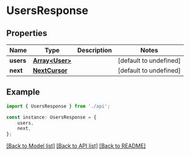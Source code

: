 # UsersResponse


## Properties

Name | Type | Description | Notes
------------ | ------------- | ------------- | -------------
**users** | [**Array&lt;User&gt;**](User.md) |  | [default to undefined]
**next** | [**NextCursor**](NextCursor.md) |  | [default to undefined]

## Example

```typescript
import { UsersResponse } from './api';

const instance: UsersResponse = {
    users,
    next,
};
```

[[Back to Model list]](../README.md#documentation-for-models) [[Back to API list]](../README.md#documentation-for-api-endpoints) [[Back to README]](../README.md)
